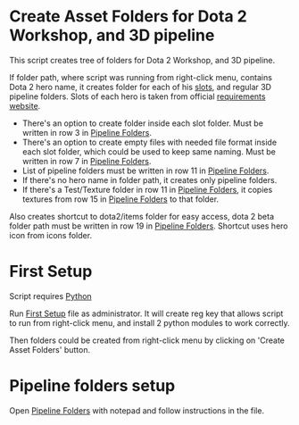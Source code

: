 # Create Asset Folders for Dota 2 Workshop, and 3D pipeline
 
 This script creates tree of folders for Dota 2 Workshop, and 3D pipeline.
 
 If folder path, where script was running from right-click menu, contains Dota 2 hero name, it creates folder for each of his [slots](hero_and_slots.csv), and regular 3D pipeline folders.
 Slots of each hero is taken from official [requirements website](https://www.dota2.com/workshop/requirements/).
 
  - There's an option to create folder inside each slot folder. Must be written in row 3 in [Pipeline Folders](pipeline_folders.csv).
  - There's an option to create empty files with needed file format inside each slot folder, which could be used to keep same naming. Must be written in row 7 in [Pipeline Folders](pipeline_folders.csv).
  - List of pipeline folders must be written in row 11 in [Pipeline Folders](pipeline_folders.csv).
  - If there's no hero name in folder path, it creates only pipeline folders.
  - If there's a Test/Texture folder in row 11 in [Pipeline Folders](pipeline_folders.csv), it copies textures from row 15 in [Pipeline Folders](pipeline_folders.csv) to that folder.

 Also creates shortcut to dota2/items folder for easy access, dota 2 beta folder path must be written in row 19 in [Pipeline Folders](pipeline_folders.csv). Shortcut uses hero icon from icons folder.
 
# First Setup

 Script requires [Python](https://www.python.org/downloads/)
 
 Run [First Setup](First_setup.bat) file as administrator. 
 It will create reg key that allows script to run from right-click menu, and install 2 python modules to work correctly.
 
 Then folders could be created from right-click menu by clicking on 'Create Asset Folders' button.

# Pipeline folders setup

 Open [Pipeline Folders](pipeline_folders.csv) with notepad and follow instructions in the file.